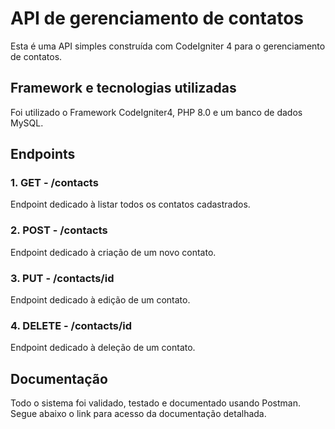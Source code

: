 # API de gerenciamento de contatos

Esta é uma API simples construída com CodeIgniter 4 para o gerenciamento de contatos.

## Framework e tecnologias utilizadas
Foi utilizado o Framework CodeIgniter4, PHP 8.0 e um banco de dados MySQL.

## Endpoints

### 1. GET - /contacts
Endpoint dedicado à listar todos os contatos cadastrados.

### 2. POST - /contacts
Endpoint dedicado à criação de um novo contato.

### 3. PUT - /contacts/id
Endpoint dedicado à edição de um contato.

### 4. DELETE - /contacts/id
Endpoint dedicado à deleção de um contato.

## Documentação
Todo o sistema foi validado, testado e documentado usando Postman. Segue abaixo o link para acesso da documentação detalhada.